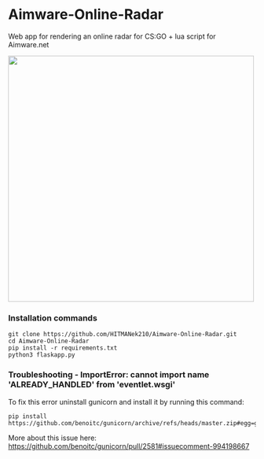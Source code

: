 
# Aimware-Online-Radar
Web app for rendering an online radar for CS:GO + lua script for Aimware.net


<img src="https://user-images.githubusercontent.com/62262011/196010163-ea4e235b-fd92-4a2f-bd2a-5d7ddda31f03.jpg" width=500 height=500>

### Installation commands

    git clone https://github.com/HITMANek210/Aimware-Online-Radar.git
    cd Aimware-Online-Radar
    pip install -r requirements.txt
    python3 flaskapp.py

### Troubleshooting - ImportError: cannot import name 'ALREADY_HANDLED' from 'eventlet.wsgi'

To fix this error uninstall gunicorn and install it by running this command:

    pip install https://github.com/benoitc/gunicorn/archive/refs/heads/master.zip#egg=gunicorn==20.1.0
    
More about this issue here:
https://github.com/benoitc/gunicorn/pull/2581#issuecomment-994198667
